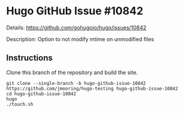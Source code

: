 # Hugo GitHub Issue #10842

Details: <https://github.com/gohugoio/hugo/issues/10842>

Description: Option to not modify mtime on unmodified files

## Instructions

Clone this branch of the repository and build the site.

```text
git clone --single-branch -b hugo-github-issue-10842 https://github.com/jmooring/hugo-testing hugo-github-issue-10842
cd hugo-github-issue-10842
hugo
./touch.sh
```
